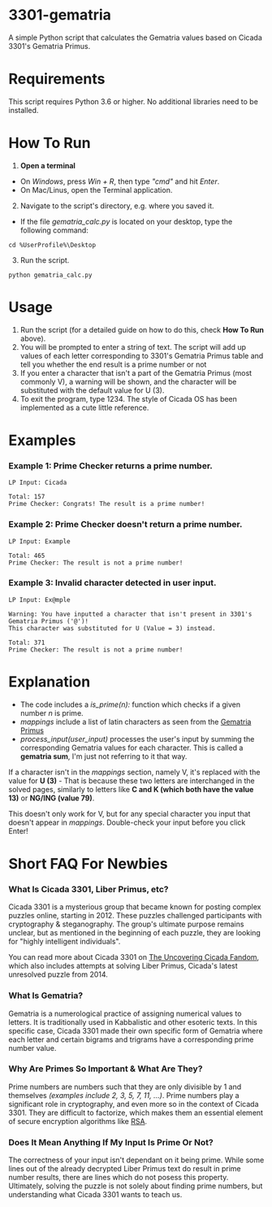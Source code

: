 # 3301-gematria
A simple Python script that calculates the Gematria values based on Cicada 3301's Gematria Primus.

# Requirements
This script requires Python 3.6 or higher. No additional libraries need to be installed.

# How To Run
1. **Open a terminal**
- On *Windows*, press *Win + R*, then type *"cmd"* and hit *Enter*.
- On Mac/Linus, open the Terminal application.

2. Navigate to the script's directory, e.g. where you saved it.
- If the file *gematria_calc.py* is located on your desktop, type the following command:
```
cd %UserProfile%\Desktop
```

3. Run the script.
```
python gematria_calc.py
```

# Usage
1. Run the script (for a detailed guide on how to do this, check **How To Run** above).
2. You will be prompted to enter a string of text. The script will add up values of each letter corresponding to 3301's Gematria Primus table and tell you whether the end result is a prime number or not
3. If you enter a character that isn't a part of the Gematria Primus (most commonly V), a warning will be shown, and the character will be substituted with the default value for U (3).
4. To exit the program, type 1234. The style of Cicada OS has been implemented as a cute little reference.

# Examples
### Example 1: Prime Checker returns a prime number.
```
LP Input: Cicada

Total: 157
Prime Checker: Congrats! The result is a prime number!
```

### Example 2: Prime Checker doesn't return a prime number.
```
LP Input: Example

Total: 465
Prime Checker: The result is not a prime number!
```

### Example 3: Invalid character detected in user input.
```
LP Input: Ex@mple

Warning: You have inputted a character that isn't present in 3301's Gematria Primus ('@')!
This character was substituted for U (Value = 3) instead.

Total: 371
Prime Checker: The result is not a prime number!
```

# Explanation
- The code includes a *is_prime(n):* function which checks if a given number *n* is prime.
- *mappings* include a list of latin characters as seen from the [Gematria Primus](https://uncovering-cicada.fandom.com/wiki/Gematria_Primus?file=Testout.jpg)
- *process_input(user_input)* processes the user's input by summing the corresponding Gematria values for each character. This is called a **gematria sum**, I'm just not referring to it that way.

If a character isn't in the *mappings* section, namely V, it's replaced with the value for **U (3)** - That is because these two letters are interchanged in the solved pages, similarly to letters like **C and K (which both have the value 13)** or **NG/ING (value 79)**.

This doesn't only work for V, but for any special character you input that doesn't appear in *mappings*. Double-check your input before you click Enter!

# Short FAQ For Newbies

### What Is Cicada 3301, Liber Primus, etc?
Cicada 3301 is a mysterious group that became known for posting complex puzzles online, starting in 2012. These puzzles challenged participants with cryptography & steganography. The group's ultimate purpose remains unclear, but as mentioned in the beginning of each puzzle, they are looking for "highly intelligent individuals".

You can read more about Cicada 3301 on [The Uncovering Cicada Fandom](https://uncovering-cicada.fandom.com/wiki/Uncovering_Cicada_Wiki), which also includes attempts at solving Liber Primus, Cicada's latest unresolved puzzle from 2014.

### What Is Gematria?
Gematria is a numerological practice of assigning numerical values to letters. It is traditionally used in Kabbalistic and other esoteric texts. In this specific case, Cicada 3301 made their own specific form of Gematria where each letter and certain bigrams and trigrams have a corresponding prime number value.

### Why Are Primes So Important & What Are They?
Prime numbers are numbers such that they are only divisible by 1 and themselves *(examples include 2, 3, 5, 7, 11, ...)*. Prime numbers play a significant role in cryptography, and even more so in the context of Cicada 3301. They are difficult to factorize, which makes them an essential element of secure encryption algorithms like [RSA](https://en.wikipedia.org/wiki/RSA_(cryptosystem)).

### Does It Mean Anything If My Input Is Prime Or Not?
The correctness of your input isn't dependant on it being prime. While some lines out of the already decrypted Liber Primus text do result in prime number results, there are lines which do not posess this property. Ultimately, solving the puzzle is not solely about finding prime numbers, but understanding what Cicada 3301 wants to teach us.
